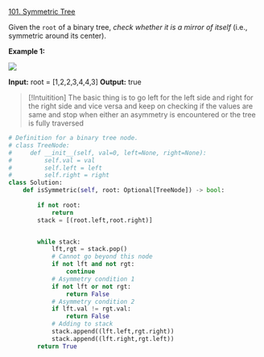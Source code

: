 
[101. Symmetric Tree](https://leetcode.com/problems/symmetric-tree/)

Given the `root` of a binary tree, _check whether it is a mirror of itself_ (i.e., symmetric around its center).

**Example 1:**

![](https://assets.leetcode.com/uploads/2021/02/19/symtree1.jpg)

**Input:** root = [1,2,2,3,4,4,3]
**Output:** true

>[!Intuitition]
>The basic thing is to go left for the left side and right for the right side and vice versa and keep on checking if the values are same and stop when either an asymmetry is encountered or the tree is fully traversed


```python
# Definition for a binary tree node.
# class TreeNode:
#     def __init__(self, val=0, left=None, right=None):
#         self.val = val
#         self.left = left
#         self.right = right
class Solution:
    def isSymmetric(self, root: Optional[TreeNode]) -> bool:
    
        if not root:
            return 
        stack = [(root.left,root.right)]


        while stack:
            lft,rgt = stack.pop()
            # Cannot go beyond this node 
            if not lft and not rgt:
                continue
	        # Asymmetry condition 1
            if not lft or not rgt:
                return False
			# Asymmetry condition 2
            if lft.val != rgt.val:
                return False
	        # Adding to stack
            stack.append((lft.left,rgt.right))
            stack.append((lft.right,rgt.left))
        return True
            
```

